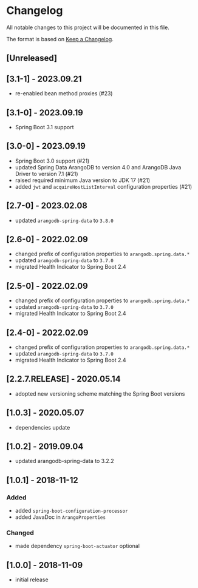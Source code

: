 # Changelog

All notable changes to this project will be documented in this file.

The format is based on [Keep a Changelog](http://keepachangelog.com/en/1.0.0/).

## [Unreleased]

## [3.1-1] - 2023.09.21

- re-enabled bean method proxies (#23)

## [3.1-0] - 2023.09.19

- Spring Boot 3.1 support

## [3.0-0] - 2023.09.19

- Spring Boot 3.0 support (#21)
- updated Spring Data ArangoDB to version 4.0 and ArangoDB Java Driver to version 7.1 (#21)
- raised required minimum Java version to JDK 17 (#21)
- added `jwt` and `acquireHostListInterval` configuration properties (#21)

## [2.7-0] - 2023.02.08

- updated `arangodb-spring-data` to `3.8.0`

## [2.6-0] - 2022.02.09

- changed prefix of configuration properties to `arangodb.spring.data.*`
- updated `arangodb-spring-data` to `3.7.0`
- migrated Health Indicator to Spring Boot 2.4

## [2.5-0] - 2022.02.09

- changed prefix of configuration properties to `arangodb.spring.data.*`
- updated `arangodb-spring-data` to `3.7.0`
- migrated Health Indicator to Spring Boot 2.4

## [2.4-0] - 2022.02.09

- changed prefix of configuration properties to `arangodb.spring.data.*`
- updated `arangodb-spring-data` to `3.7.0`
- migrated Health Indicator to Spring Boot 2.4

## [2.2.7.RELEASE] - 2020.05.14

- adopted new versioning scheme matching the Spring Boot versions

## [1.0.3] - 2020.05.07

- dependencies update

## [1.0.2] - 2019.09.04

- updated arangodb-spring-data to 3.2.2

## [1.0.1] - 2018-11-12

### Added

- added `spring-boot-configuration-processor`
- added JavaDoc in `ArangoProperties`

### Changed

- made dependency `spring-boot-actuator` optional

## [1.0.0] - 2018-11-09

- initial release